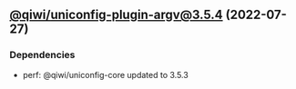 ## [@qiwi/uniconfig-plugin-argv@3.5.4](https://github.com/qiwi/uniconfig/compare/@qiwi/uniconfig-plugin-argv@3.5.3...2022.7.27-qiwi.uniconfig-plugin-argv.3.5.4-f0) (2022-07-27)

### Dependencies
* perf: @qiwi/uniconfig-core updated to 3.5.3



